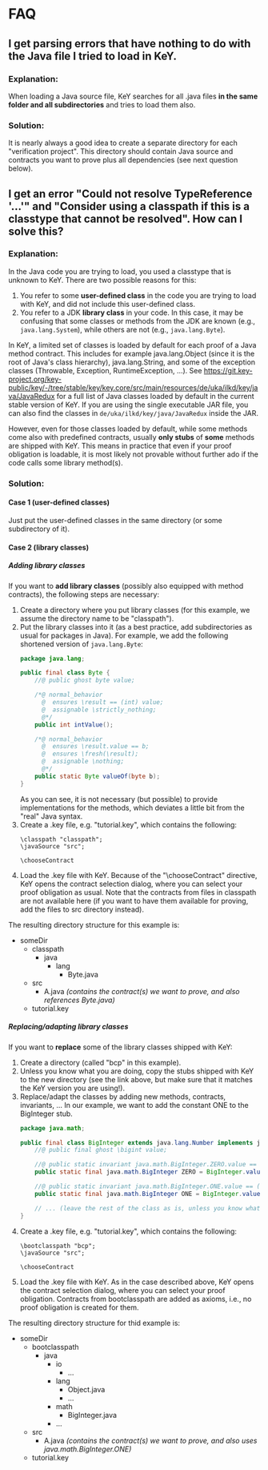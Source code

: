 # FAQ

## I get parsing errors that have nothing to do with the Java file I tried to load in KeY.
### Explanation:
When loading a Java source file, KeY searches for all .java files **in the same folder and all subdirectories** and tries to load them also.
### Solution:
It is nearly always a good idea to create a separate directory for each "verification project". This directory should contain Java source and contracts you want to prove plus all dependencies (see next question below).

## I get an error "Could not resolve TypeReference '...'" and "Consider using a classpath if this is a classtype that cannot be resolved". How can I solve this?
### Explanation:
In the Java code you are trying to load, you used a classtype that is unknown to KeY. There are two possible reasons for this:
1) You refer to some **user-defined class** in the code you are trying to load with KeY, and did not include this user-defined class.
2) You refer to a JDK **library class** in your code. In this case, it may be confusing that some classes or methods from the JDK are known (e.g., `java.lang.System`), while others are not (e.g., `java.lang.Byte`).

In KeY, a limited set of classes is loaded by default for each proof of a Java method contract. This includes for example java.lang.Object (since it is the root of Java's class hierarchy), java.lang.String, and some of the exception classes (Throwable, Exception, RuntimeException, ...). See https://git.key-project.org/key-public/key/-/tree/stable/key/key.core/src/main/resources/de/uka/ilkd/key/java/JavaRedux for a full list of Java classes loaded by default in the current stable version of KeY. If you are using the single executable JAR file, you can also find the classes in `de/uka/ilkd/key/java/JavaRedux` inside the JAR.

However, even for those classes loaded by default, while some methods come also with predefined contracts, usually **only stubs** of **some** methods are shipped with KeY. This means in practice that even if your proof obligation is loadable, it is most likely not provable without further ado if the code calls some library method(s).

### Solution:

#### Case 1 (user-defined classes)
Just put the user-defined classes in the same directory (or some subdirectory of it).

#### Case 2 (library classes)
##### Adding library classes
If you want to **add library classes** (possibly also equipped with method contracts), the following steps are necessary:
  1. Create a directory where you put library classes (for this example, we assume the directory name to be "classpath").
  2. Put the library classes into it (as a best practice, add subdirectories as usual for packages in Java). For example, we add the following shortened version of `java.lang.Byte`:
        ```java
        package java.lang;

        public final class Byte {
            //@ public ghost byte value;

            /*@ normal_behavior
              @  ensures \result == (int) value;
              @  assignable \strictly_nothing;
              @*/
            public int intValue();

            /*@ normal_behavior
              @  ensures \result.value == b;
              @  ensures \fresh(\result);
              @  assignable \nothing;
              @*/
            public static Byte valueOf(byte b);
        }
        ```
      As you can see, it is not necessary (but possible) to provide implementations for the methods, which deviates a little bit from the "real" Java syntax.
  3. Create a .key file, e.g. "tutorial.key", which contains the following:
        ```
        \classpath "classpath";
        \javaSource "src";

        \chooseContract
        ```
  4. Load the .key file with KeY. Because of the "\chooseContract" directive, KeY opens the contract selection dialog, where you can select your proof obligation as usual. Note that the contracts from files in classpath are not available here (if you want to have them available for proving, add the files to src directory instead).

The resulting directory structure for this example is:
- someDir
  - classpath
    - java
      - lang
        - Byte.java
  - src
    - A.java *(contains the contract(s) we want to prove, and also references Byte.java)*
  - tutorial.key

##### Replacing/adapting library classes
If you want to **replace** some of the library classes shipped with KeY:
  1. Create a directory (called "bcp" in this example).
  2. Unless you know what you are doing, copy the stubs shipped with KeY to the new directory (see the link above, but make sure that it matches the KeY version you are using!).
  3. Replace/adapt the classes by adding new methods, contracts, invariants, ... In our example, we want to add the constant ONE to the BigInteger stub.
        ```java
        package java.math;

        public final class BigInteger extends java.lang.Number implements java.lang.Comparable {
            //@ public final ghost \bigint value;

            //@ public static invariant java.math.BigInteger.ZERO.value == (\bigint) 0;
            public static final java.math.BigInteger ZERO = BigInteger.valueOf(0);

            //@ public static invariant java.math.BigInteger.ONE.value == (\bigint) 1;       // added for this example
            public static final java.math.BigInteger ONE = BigInteger.valueOf(1);            // added for this example

            // ... (leave the rest of the class as is, unless you know what you are doing!)
        }
        ```
  4. Create a .key file, e.g. "tutorial.key", which contains the following:
        ```
        \bootclasspath "bcp";
        \javaSource "src";

        \chooseContract
        ```
  5. Load the .key file with KeY. As in the case described above, KeY opens the contract selection dialog, where you can select your proof obligation. Contracts from bootclasspath are added as axioms, i.e., no proof obligation is created for them.

The resulting directory structure for thid example is:
- someDir
  - bootclasspath
    - java
      - io
        - ...
      - lang
        - Object.java
        - ...
      - math
        - BigInteger.java
      - ...
  - src
    - A.java *(contains the contract(s) we want to prove, and also uses java.math.BigInteger.ONE)*
  - tutorial.key
